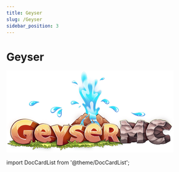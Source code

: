 ```yaml
---
title: Geyser
slug: /Geyser
sidebar_position: 3
---
```


# Geyser

![](_images/geyser.png)

import DocCardList from '@theme/DocCardList';

<DocCardList />
